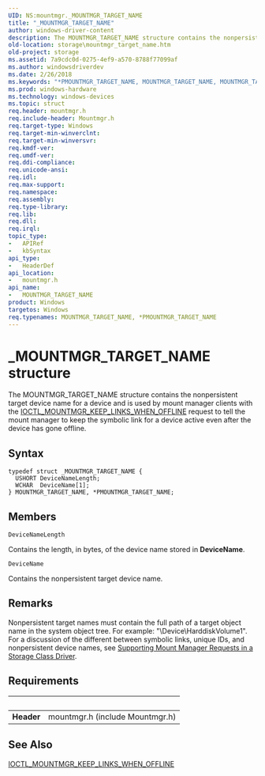 ```yaml
---
UID: NS:mountmgr._MOUNTMGR_TARGET_NAME
title: "_MOUNTMGR_TARGET_NAME"
author: windows-driver-content
description: The MOUNTMGR_TARGET_NAME structure contains the nonpersistent target device name for a device and is used by mount manager clients with the IOCTL_MOUNTMGR_KEEP_LINKS_WHEN_OFFLINE request to tell the mount manager to keep the symbolic link for a device active even after the device has gone offline.
old-location: storage\mountmgr_target_name.htm
old-project: storage
ms.assetid: 7a9cdc0d-0275-4ef9-a570-8788f77099af
ms.author: windowsdriverdev
ms.date: 2/26/2018
ms.keywords: "*PMOUNTMGR_TARGET_NAME, MOUNTMGR_TARGET_NAME, MOUNTMGR_TARGET_NAME structure [Storage Devices], PMOUNTMGR_TARGET_NAME, PMOUNTMGR_TARGET_NAME structure pointer [Storage Devices], _MOUNTMGR_TARGET_NAME, mountmgr/MOUNTMGR_TARGET_NAME, mountmgr/PMOUNTMGR_TARGET_NAME, storage.mountmgr_target_name, structs-mntmgr_abcf0a10-ecbb-433e-9848-c2d5065ca1ac.xml"
ms.prod: windows-hardware
ms.technology: windows-devices
ms.topic: struct
req.header: mountmgr.h
req.include-header: Mountmgr.h
req.target-type: Windows
req.target-min-winverclnt: 
req.target-min-winversvr: 
req.kmdf-ver: 
req.umdf-ver: 
req.ddi-compliance: 
req.unicode-ansi: 
req.idl: 
req.max-support: 
req.namespace: 
req.assembly: 
req.type-library: 
req.lib: 
req.dll: 
req.irql: 
topic_type:
-	APIRef
-	kbSyntax
api_type:
-	HeaderDef
api_location:
-	mountmgr.h
api_name:
-	MOUNTMGR_TARGET_NAME
product: Windows
targetos: Windows
req.typenames: MOUNTMGR_TARGET_NAME, *PMOUNTMGR_TARGET_NAME
---
```


# _MOUNTMGR_TARGET_NAME structure
The MOUNTMGR_TARGET_NAME structure contains the nonpersistent target device name for a device and is used by mount manager clients with the  <a href="..\mountmgr\ni-mountmgr-ioctl_mountmgr_keep_links_when_offline.md">IOCTL_MOUNTMGR_KEEP_LINKS_WHEN_OFFLINE</a> request to tell the mount manager to keep the symbolic link for a device active even after the device has gone offline.

## Syntax
````
typedef struct _MOUNTMGR_TARGET_NAME {
  USHORT DeviceNameLength;
  WCHAR  DeviceName[1];
} MOUNTMGR_TARGET_NAME, *PMOUNTMGR_TARGET_NAME;
````

## Members


`DeviceNameLength`

Contains the length, in bytes, of the device name stored in <b>DeviceName</b>.

`DeviceName`

Contains the nonpersistent target device name.

## Remarks
Nonpersistent target names must contain the full path of a target object name in the system object tree. For example: "\Device\HarddiskVolume1". For a discussion of the different between symbolic links, unique IDs, and nonpersistent device names, see <a href="https://msdn.microsoft.com/fb37f862-70d6-4514-b481-16f664346422">Supporting Mount Manager Requests in a Storage Class Driver</a>.

## Requirements
| &nbsp; | &nbsp; |
| ---- |:---- |
| **Header** | mountmgr.h (include Mountmgr.h) |

## See Also

<a href="..\mountmgr\ni-mountmgr-ioctl_mountmgr_keep_links_when_offline.md">IOCTL_MOUNTMGR_KEEP_LINKS_WHEN_OFFLINE</a>